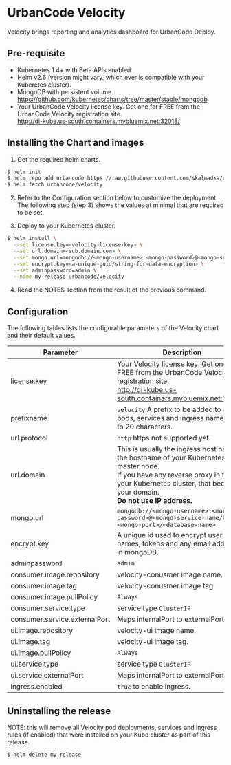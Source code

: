 # UrbanCode Velocity

Velocity brings reporting and analytics dashboard for UrbanCode Deploy.

## Pre-requisite

- Kubernetes 1.4+ with Beta APIs enabled
- Helm v2.6  (version might vary, which ever is compatible with your Kuberetes cluster).
- MongoDB with persistent volume. <https://github.com/kubernetes/charts/tree/master/stable/mongodb>
- Your UrbanCode Velocity license key. Get one for FREE from the UrbanCode Velocity registration site. <br/> http://di-kube.us-south.containers.mybluemix.net:32018/

## Installing the Chart and images

1. Get the required helm charts.

  ```sh
  $ helm init
  $ helm repo add urbancode https://raw.githubusercontent.com/skalmadka/urbancode-helm/master/repo
  $ helm fetch urbancode/velocity
  ```

2. Refer to the Configuration section below to customize the deployment. The following step (step 3) shows the values at minimal that are required to be set.

3. Deploy to your Kubernetes cluster.

  ```sh
  $ helm install \
    --set license.key=<velocity-license-key> \
    --set url.domain=<sub.domain.com> \
    --set mongo.url=mongodb://<mongo-username>:<mongo-password>@<mongo-service-name/URL>:27017/<database-name> \
    --set encrypt.key=<a-unique-guid/string-for-data-encryption> \
    --set adminpassword=admin \
    --name my-release urbancode/velocity
  ```

4. Read the NOTES section from the result of the previous command.

## Configuration

The following tables lists the configurable parameters of the Velocity chart and their default values.

Parameter                     | Description
----------------------------- | ---------------------------------------------------------------------------------------------------
license.key                   | Your Velocity license key. Get one for FREE from the UrbanCode Velocity registration site. <br/> http://di-kube.us-south.containers.mybluemix.net:32018/
prefixname                    | `velocity` A prefix to be added to all pods, services and ingress names. Limit to 20 characters.
url.protocol                  | `http` https not supported yet.
url.domain                    | This is usually the ingress host name or the hostname of your Kubernetes master node. <br/>  If you have any reverse proxy in front of your Kubernetes cluster, that becomes your domain. <br/> <b>Do not use IP address.</b>
mongo.url                     | `mongodb://<mongo-username>:<mongo-password>@<mongo-service-name/URL>:<mongo-port>/<database-name>`
encrypt.key                   | A unique id used to encrypt user names, tokens and any email addresses in mongoDB.
adminpassword                 | `admin`
consumer.image.repository     | velocity-conusmer image name.
consumer.image.tag            | velocity-conusmer image tag.
consumer.image.pullPolicy     | `Always`
consumer.service.type         | service type `ClusterIP`
consumer.service.externalPort | Maps internalPort to externalPort
ui.image.repository           | velocity-ui image name.
ui.image.tag                  | velocity-ui image tag.
ui.image.pullPolicy           | `Always`
ui.service.type               | service type `ClusterIP`
ui.service.externalPort       | Maps internalPort to externalPort
ingress.enabled               | `true` to enable ingress.

## Uninstalling the release

NOTE: this will remove all Velocity pod deployments, services and ingress rules (if enabled) that were installed on your Kube cluster as part of this release.

```sh
$ helm delete my-release
```
